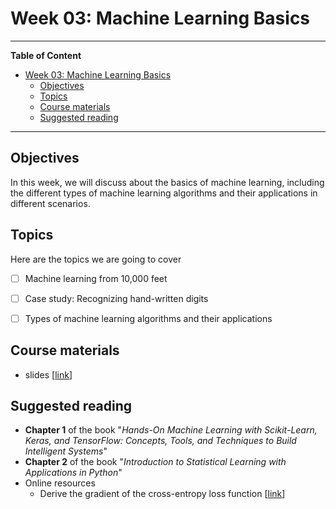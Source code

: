 # Week 03: Machine Learning Basics
---

**Table of Content**
- [Week 03: Machine Learning Basics](#week-03-machine-learning-basics)
  - [Objectives](#objectives)
  - [Topics](#topics)
  - [Course materials](#course-materials)
  - [Suggested reading](#suggested-reading)

---
## Objectives
In this week, we will discuss about the basics of machine learning, including the different types of machine learning algorithms and their applications in different scenarios.

## Topics
Here are the topics we are going to cover
* [ ] Machine learning from 10,000 feet
* [ ] Case study: Recognizing hand-written digits
* [ ] Types of machine learning algorithms and their applications


## Course materials
* slides [[link](TBD)]

## Suggested reading
* **Chapter 1** of the book "*Hands-On Machine Learning with Scikit-Learn, Keras, and TensorFlow: Concepts, Tools, and Techniques to Build Intelligent Systems*"
* **Chapter 2** of the book "*Introduction to Statistical Learning with Applications in Python*"
* Online resources
  * Derive the gradient of the cross-entropy loss function [[link](https://towardsdatascience.com/derivative-of-the-softmax-function-and-the-categorical-cross-entropy-loss-ffceefc081d1)]